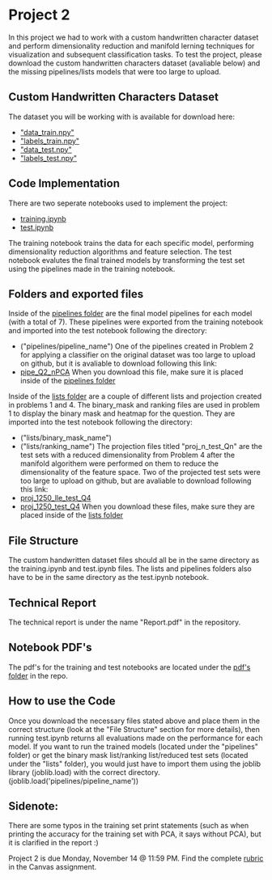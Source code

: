 # Project 2

In this project we had to work with a custom handwritten character dataset and perform dimensionality reduction and manifold lerning techniques for visualization and subsequent classification tasks. To test the project, please download the custom handwritten characters dataset (avaliable below) and the missing pipelines/lists models that were too large to upload.

## Custom Handwritten Characters Dataset

The dataset you will be working with is available for download here:
* ["data_train.npy"](https://ufl.instructure.com/files/72621855/download?download_frd=1)
* ["labels_train.npy"](https://ufl.instructure.com/files/72621858/download?download_frd=1)
* ["data_test.npy"](https://ufl.instructure.com/files/72621555/download?download_frd=1)
* ["labels_test.npy"](https://ufl.instructure.com/files/72621857/download?download_frd=1)


## Code Implementation
There are two seperate notebooks used to implement the project:
* [training.ipynb](https://github.com/UF-Applied-ML-Systems-F22/project-2-dianas11xx/blob/main/training.ipynb)
* [test.ipynb](https://github.com/UF-Applied-ML-Systems-F22/project-2-dianas11xx/blob/main/test.ipynb)

The training notebook trains the data for each specific model, performing dimensionality reduction algorithms and feature selection.
The test notebook evalutes the final trained models by transforming the test set using the pipelines made in the training notebook. 

## Folders and exported files
Inside of the [pipelines folder](https://github.com/UF-Applied-ML-Systems-F22/project-2-dianas11xx/tree/main/pipelines)
are the final model pipelines for each model (with a total of 7). These pipelines were exported from the training notebook and imported into the test notebook following the directory:
* ("pipelines/pipeline_name")
One of the pipelines created in Problem 2 for applying a classifier on the original dataset was too large to upload on github, but it is avaliable to download following this link:
* [pipe_Q2_nPCA](https://drive.google.com/file/d/149fpDpFSJVb77y7fkB5WEIHpCU__K_g_/view?usp=sharing)
When you download this file, make sure it is placed inside of the [pipelines folder](https://github.com/UF-Applied-ML-Systems-F22/project-2-dianas11xx/tree/main/pipelines)

Inside of the [lists folder](https://github.com/UF-Applied-ML-Systems-F22/project-2-dianas11xx/tree/main/lists)
are a couple of different lists and projection created in problems 1 and 4. The binary_mask and ranking files are used in problem 1 to display the binary mask and heatmap for the question. They are imported into the test notebook following the directory:
* ("lists/binary_mask_name")
* ("lists/ranking_name")
The projection files titled "proj_n_test_Qn" are the test sets with a reduced dimensionality from Problem 4 after the manifold algorithem were performed on them to reduce the dimensionality of the feature space. Two of the projected test sets were too large to upload on github, but are avaliable to download following this link:
* [proj_1250_lle_test_Q4](https://drive.google.com/file/d/1Sqsark8gWcdZF0_A3plae4OhrYOh2jj_/view?usp=sharing)
* [proj_1250_test_Q4](https://drive.google.com/file/d/1NEZL9BnrV5mmUhIqycmI1LBXkYB7hFNS/view?usp=sharing)
When you download these files, make sure they are placed inside of the [lists folder](https://github.com/UF-Applied-ML-Systems-F22/project-2-dianas11xx/tree/main/lists)


## File Structure

The custom handwritten dataset files should all be in the same directory as the training.ipynb and test.ipynb files.
The lists and pipelines folders also have to be in the same directory as the test.ipynb notebook.

## Technical Report 
The technical report is under the name "Report.pdf" in the repository.

## Notebook PDF's
The pdf's for the training and test notebooks are located under the [pdf's folder](https://github.com/UF-Applied-ML-Systems-F22/project-2-dianas11xx/tree/main/pdf's) in the repo.

## How to use the Code

Once you download the necessary files stated above and place them in the correct structure (look at the "File Structure" section for more details), then running test.ipynb returns all evaluations made on the performance for each model.
If you want to run the trained models (located under the "pipelines" folder) or get the binary mask list/ranking list/reduced test sets (located under the "lists" folder), you would just have to import them using the joblib library (joblib.load) with the correct directory. (joblib.load('pipelines/pipeline_name'))

## Sidenote: 
There are some typos in the training set print statements (such as when printing the accuracy for the training set with PCA, it says without PCA), but it is clarified in the report :)

Project 2 is due Monday, November 14 @ 11:59 PM. Find the complete [rubric](https://ufl.instructure.com/courses/459156/assignments/5412724) in the Canvas assignment.


